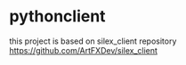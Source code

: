 # pythonclient

this project is based on silex_client repository https://github.com/ArtFXDev/silex_client